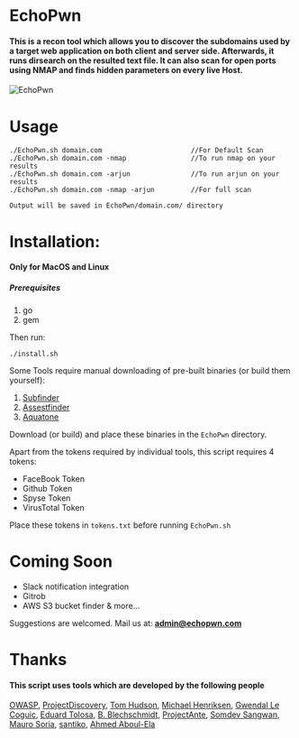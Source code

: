 
# EchoPwn
#### This is a recon tool which allows you to discover the subdomains used by a target web application on both client and server side. Afterwards, it runs dirsearch on the resulted text file. It can also scan for open ports using NMAP and finds hidden parameters on every live Host.

![EchoPwn](https://github.com/hackerspider1/echopwn/blob/master/echopwn.png)

# Usage

```
./EchoPwn.sh domain.com                      //For Default Scan
./EchoPwn.sh domain.com -nmap                //To run nmap on your results
./EchoPwn.sh domain.com -arjun               //To run arjun on your results
./EchoPwn.sh domain.com -nmap -arjun         //For full scan

Output will be saved in EchoPwn/domain.com/ directory
```
# Installation:
#### Only for MacOS and Linux
##### Prerequisites
1. go
2. gem

Then run:
```
./install.sh
```
Some Tools require manual downloading of pre-built binaries (or build them yourself):
1. [Subfinder](https://github.com/projectdiscovery/subfinder/releases/)
2. [Assestfinder](https://github.com/tomnomnom/assetfinder/releases)
3. [Aquatone](https://github.com/michenriksen/aquatone/releases/tag/v1.7.0)

Download (or build) and place these binaries in the `EchoPwn` directory.

Apart from the tokens required by individual tools, this script requires 4 tokens:
- FaceBook Token
- Github Token
- Spyse Token
- VirusTotal Token

Place these tokens in `tokens.txt` before running `EchoPwn.sh`

# Coming Soon
* Slack notification integration
* Gitrob
* AWS S3 bucket finder
& more...

Suggestions are welcomed.
Mail us at: **admin@echopwn.com**


# Thanks
#### This script uses tools which are developed by the following people
[OWASP](https://github.com/OWASP/), [ProjectDiscovery](https://github.com/projectdiscovery/), [Tom Hudson](https://github.com/tomnomnom/), [Michael Henriksen](https://github.com/michenriksen/), [Gwendal Le Coguic](https://github.com/gwen001/), [Eduard Tolosa](https://github.com/Edu4rdSHL/), [B. Blechschmidt](https://github.com/blechschmidt/), [ProjectAnte](https://github.com/ProjectAnte/), [Somdev Sangwan](https://github.com/s0md3v/), [Mauro Soria](https://github.com/maurosoria/), [santiko](https://github.com/santiko/), [Ahmed Aboul-Ela](https://github.com/aboul3la/)

